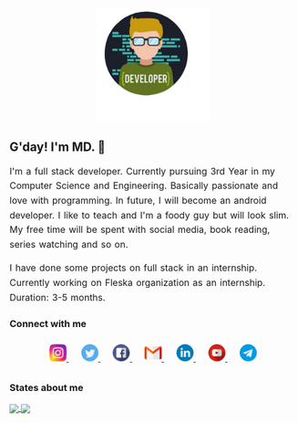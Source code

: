 <!-- @format -->

<p align="center">
   <img src="./img/developer1.png" alt="Call me MD!" width="200" height="200"  />
</p>

<!-- <p style="font-size : 40px" align="center"> -->
## G'day! I'm MD. &#x1F44B;
<!-- </p> -->

<p style="line-height:1.6; word-spacing: 1.4px; font-size:16px;">
    I'm a full stack developer. Currently pursuing 3rd Year in my Computer Science and Engineering. Basically passionate and love with programming. In future, I will become an android developer. I like to teach and I'm a foody guy but will look slim. My free time will be spent with social media, book reading, series watching and so on.
</p>

<p style="line-height:1.6; word-spacing: 1.4px; font-size:16px;">I have done some projects on full stack in an internship. Currently working on Fleska organization as an internship. Duration: 3-5 months.
</p>

### Connect with me  
<p align="center" style="padding:10px 0">
    <a href="#" style="padding:0 5px">
        <img src="./img/social_media/instagram.png" width="30">
    </a>&nbsp;&nbsp;
     <a href="#" style="padding:0 5px">
        <img src="./img/social_media/twitter.png" width="30">
    </a>&nbsp;&nbsp;
     <a href="#" style="padding:0 5px">
        <img src="./img/social_media/facebook.png" width="30">
    </a>&nbsp;&nbsp;
     <a href="#" style="padding:0 5px">
        <img src="./img/social_media/gmail.png" width="30">
    </a>&nbsp;&nbsp;
     <a href="#" style="padding:0 5px">
        <img src="./img/social_media/linkedin.png" width="30">
    </a>&nbsp;&nbsp;
     <a href="#" style="padding:0 5px">
        <img src="./img/social_media/youtube.png" width="30">
    </a>&nbsp;&nbsp;
     <a href="#" style="padding:0 5px">
        <img src="./img/social_media/telegram.png" width="30">
    </a>
</p>

### States about me 
<a href="https://github.com/MohamedJakkariya/github-readme-stats">
  <img align="center" src="https://github-readme-stats.vercel.app/api?username=MohamedJakkariya&count_private=true&show_icons=true&theme=vue&custom_title=Mdjack's%20statistics&hide=prs" />
</a>

<!-- Language cards  -->
<a href="https://github.com/MohamedJakkariya/github-readme-stats">
  <img align="center" src="https://github-readme-stats.vercel.app/api/top-langs/?username=MohamedJakkariya&layout=compact&langs_count=8" />
</a>
<!--
**MohamedJakkariya/MohamedJakkariya** is a ✨ _special_ ✨ repository because its `README.md` (this file) appears on your GitHub profile.

Here are some ideas to get you started:

-  🔭 I’m currently working on ...
-  🌱 I’m currently learning ...
-  👯 I’m looking to collaborate on ...
-  🤔 I’m looking for help with ...
-  💬 Ask me about ...
-  📫 How to reach me: ...
-  😄 Pronouns: ...
-  ⚡ Fun fact: ...
   -->
